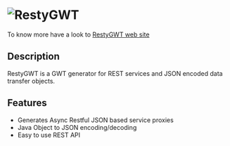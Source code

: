 ![RestyGWT](http://restygwt.fusesource.org/images/restygwt-logo.png)
==============

To know more have a look to [RestyGWT web site](http://resty-gwt.github.io/)

Description
-----------

RestyGWT is a GWT generator for REST services and JSON encoded data transfer objects.

Features
--------

* Generates Async Restful JSON based service proxies
* Java Object to JSON encoding/decoding
* Easy to use REST API


